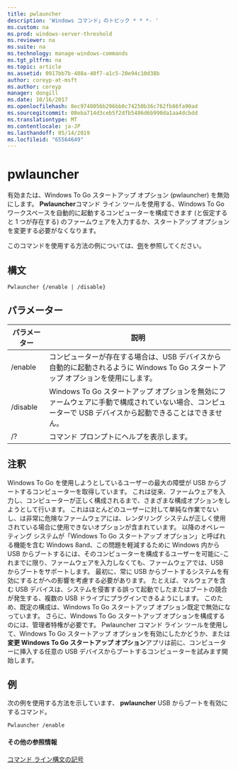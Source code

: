 ```yaml
---
title: pwlauncher
description: 'Windows コマンド」のトピック * * *- '
ms.custom: na
ms.prod: windows-server-threshold
ms.reviewer: na
ms.suite: na
ms.technology: manage-windows-commands
ms.tgt_pltfrm: na
ms.topic: article
ms.assetid: 0917bb7b-408a-40f7-a1c5-20e94c10d38b
author: coreyp-at-msft
ms.author: coreyp
manager: dongill
ms.date: 10/16/2017
ms.openlocfilehash: 8ec9748056b296bb0c74250b36c762fb86fa90ad
ms.sourcegitcommit: 08eba714d3ceb5f2dfb5486d6b990da1aa4dcbdd
ms.translationtype: MT
ms.contentlocale: ja-JP
ms.lasthandoff: 05/14/2019
ms.locfileid: "65564649"
---
```

# <a name="pwlauncher"></a>pwlauncher



有効または、Windows To Go スタートアップ オプション (pwlauncher) を無効にします。 **Pwlauncher**コマンド ライン ツールを使用する、Windows To Go ワークスペースを自動的に起動するコンピューターを構成できます (と仮定すると 1 つが存在する) のファームウェアを入力するか、スタートアップ オプションを変更する必要がなくなります。

このコマンドを使用する方法の例については、[例](#BKMK_examples)を参照してください。

## <a name="syntax"></a>構文

```
Pwlauncher {/enable | /disable}
```

## <a name="parameters"></a>パラメーター

|パラメーター|説明|
|---------|-----------|
|/enable|コンピューターが存在する場合は、USB デバイスから自動的に起動されるように Windows To Go スタートアップ オプションを使用にします。|
|/disable|Windows To Go スタートアップ オプションを無効にファームウェアに手動で構成されていない場合、コンピューターで USB デバイスから起動できることはできません。|
|/?|コマンド プロンプトにヘルプを表示します。|

## <a name="remarks"></a>注釈

Windows To Go を使用しようとしているユーザーの最大の障壁が USB からブートするコンピューターを取得しています。 これは従来、ファームウェアを入力し、コンピューターが正しく構成されるまで、さまざまな構成オプションをしようとして行います。 これはほとんどのユーザーに対して単純な作業でないし、は非常に危険なファームウェアには、レンダリング システムが正しく使用されている場合に使用できないオプションが含まれています。 以降のオペレーティング システムが「Windows To Go スタートアップ オプション」と呼ばれる機能を含む Windows 8and、この問題を軽減するために Windows 内から USB からブートするには、そのコンピューターを構成するユーザーを可能に-これまでに限り、ファームウェアを入力しなくても、ファームウェアでは、USB からブートをサポートします。 最初に、常に USB からブートするシステムを有効にするとがへの影響を考慮する必要があります。 たとえば、マルウェアを含む USB デバイスは、システムを侵害する誤って起動でしたまたはブートの競合が発生する、複数の USB ドライブにプラグインできるようにします。 このため、既定の構成は、Windows To Go スタートアップ オプション既定で無効になっています。 さらに、Windows To Go スタートアップ オプションを構成するのには、管理者特権が必要です。 Pwlauncher コマンド ライン ツールを使用して、Windows To Go スタートアップ オプションを有効にしたかどうか、または**変更 Windows To Go スタートアップ オプション**アプリは前に、コンピューターに挿入する任意の USB デバイスからブートするコンピューターを試みます開始します。

## <a name="BKMK_examples"></a>例

次の例を使用する方法を示しています、 **pwlauncher** USB からブートを有効にするコマンド。
```
Pwlauncher /enable
```

#### <a name="additional-references"></a>その他の参照情報

[コマンド ライン構文の記号](command-line-syntax-key.md)
